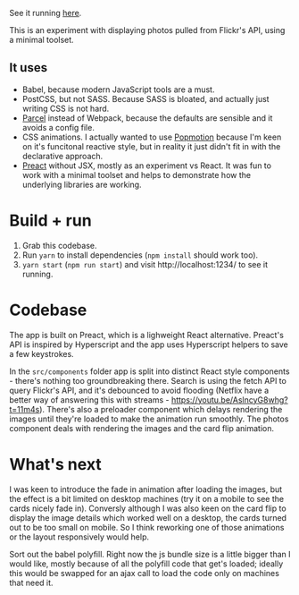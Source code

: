 See it running [here](https://photos-a9208.firebaseapp.com/).

This is an experiment with displaying photos pulled from Flickr's API, using a minimal toolset.

## It uses

* Babel, because modern JavaScript tools are a must.
* PostCSS, but not SASS. Because SASS is bloated, and actually just writing CSS is not hard.
* [Parcel](https://parceljs.org/) instead of Webpack, because the defaults are sensible and it avoids a config file.
* CSS animations. I actually wanted to use [Popmotion](https://popmotion.io/) because I'm keen on it's funcitonal reactive style, but in reality it just didn't fit in with the declarative approach.
* [Preact](https://preactjs.com/) without JSX, mostly as an experiment vs React. It was fun to work with a minimal toolset and helps to demonstrate how the underlying libraries are working.

# Build + run

1.  Grab this codebase.
2.  Run `yarn` to install dependencies (`npm install` should work too).
3.  `yarn start` (`npm run start`) and visit http://localhost:1234/ to see it running.

# Codebase

The app is built on Preact, which is a lighweight React alternative. Preact's API is inspired by Hyperscript and the app uses Hyperscript helpers to save a few keystrokes.

In the `src/components` folder app is split into distinct React style components - there's nothing too groundbreaking there. Search is using the fetch API to query Flickr's API, and it's debounced to avoid flooding (Netflix have a better way of answering this with streams - https://youtu.be/AslncyG8whg?t=11m4s). There's also a preloader component which delays rendering the images until they're loaded to make the animation run smoothly. The photos component deals with rendering the images and the card flip animation.

# What's next

I was keen to introduce the fade in animation after loading the images, but the effect is a bit limited on desktop machines (try it on a mobile to see the cards nicely fade in). Conversly although I was also keen on the card flip to display the image details which worked well on a desktop, the cards turned out to be too small on mobile. So I think reworking one of those animations or the layout responsively would help.

Sort out the babel polyfill. Right now the js bundle size is a little bigger than I would like, mostly because of all the polyfill code that get's loaded; ideally this would be swapped for an ajax call to load the code only on machines that need it.
